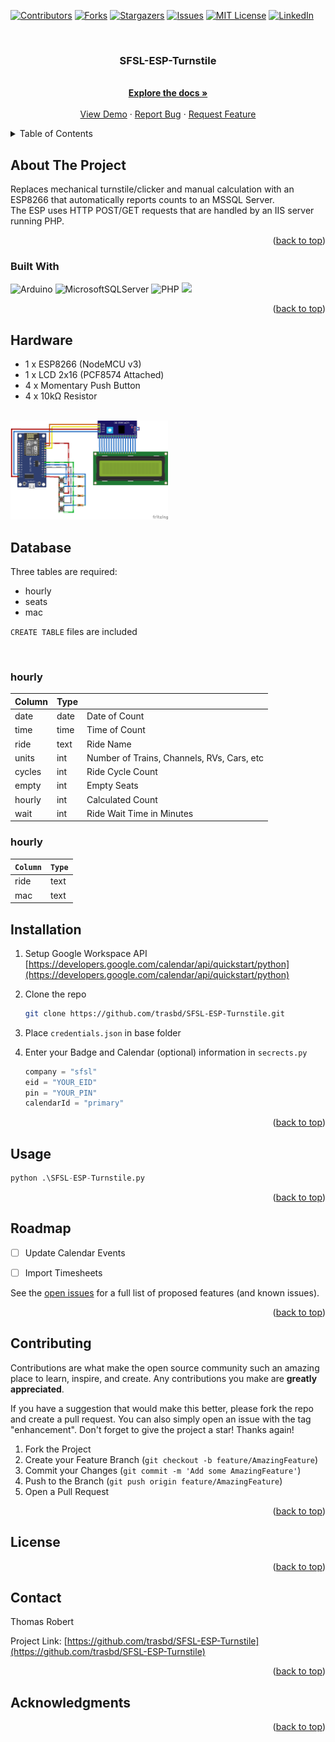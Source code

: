 <!-- Improved compatibility of back to top link: See: https://github.com/othneildrew/Best-README-Template/pull/73 -->
<a name="readme-top"></a>
<!--
*** Thanks for checking out the Best-README-Template. If you have a suggestion
*** that would make this better, please fork the repo and create a pull request
*** or simply open an issue with the tag "enhancement".
*** Don't forget to give the project a star!
*** Thanks again! Now go create something AMAZING! :D
-->



<!-- PROJECT SHIELDS -->
<!--
*** I'm using markdown "reference style" links for readability.
*** Reference links are enclosed in brackets [ ] instead of parentheses ( ).
*** See the bottom of this document for the declaration of the reference variables
*** for contributors-url, forks-url, etc. This is an optional, concise syntax you may use.
*** https://www.markdownguide.org/basic-syntax/#reference-style-links
-->
[![Contributors][contributors-shield]][contributors-url]
[![Forks][forks-shield]][forks-url]
[![Stargazers][stars-shield]][stars-url]
[![Issues][issues-shield]][issues-url]
[![MIT License][license-shield]][license-url]
[![LinkedIn][linkedin-shield]][linkedin-url]



<!-- PROJECT LOGO -->
<!-- <br />
<div align="center">
  <a href="https://github.com/trasbd/SFSL-ESP-Turnstile">
    <img src="images/logo.png" alt="Logo" width="80" height="80">
  </a> -->
<br>
<h3 align="center">SFSL-ESP-Turnstile</h3>
  <p align="center">
    <br />
    <a href="https://github.com/trasbd/SFSL-ESP-Turnstile"><strong>Explore the docs »</strong></a>
    <br />
    <br />
    <a href="https://github.com/trasbd/SFSL-ESP-Turnstile">View Demo</a>
    ·
    <a href="https://github.com/trasbd/SFSL-ESP-Turnstile/issues">Report Bug</a>
    ·
    <a href="https://github.com/trasbd/SFSL-ESP-Turnstile/issues">Request Feature</a>
  </p>
</div>



<!-- TABLE OF CONTENTS -->
<details>
  <summary>Table of Contents</summary>
  <ol>
    <li>
      <a href="#about-the-project">About The Project</a>
      <ul>
        <li><a href="#built-with">Built With</a></li>
      </ul>
    </li>
    <li><a href="#hardware">Hardware</a></li>
        <li><a href="#database">Database</a></li>
        <li><a href="#web">Web Files</a></li>
    <li><a href="#usage">Usage</a></li>
    <li><a href="#roadmap">Roadmap</a></li>
    <li><a href="#contributing">Contributing</a></li>
    <li><a href="#license">License</a></li>
    <li><a href="#contact">Contact</a></li>
    <li><a href="#acknowledgments">Acknowledgments</a></li>
  </ol>
</details>



<!-- ABOUT THE PROJECT -->
## About The Project

<P>Replaces mechanical turnstile/clicker and manual calculation with an ESP8266 that automatically reports counts to an MSSQL Server. 
<br>The ESP uses HTTP POST/GET requests that are handled by an IIS server running PHP.</p>

<!--
<br><img style="max-width: 50%; height: auto; " src="googlecal.png"> -->

<p align="right">(<a href="#readme-top">back to top</a>)</p>



### Built With

![Arduino](https://img.shields.io/badge/-Arduino-00979D?style=for-the-badge&logo=Arduino&logoColor=white)
![MicrosoftSQLServer](https://img.shields.io/badge/Microsoft%20SQL%20Server-CC2927?style=for-the-badge&logo=microsoft%20sql%20server&logoColor=white)
![PHP](https://img.shields.io/badge/php-%23777BB4.svg?style=for-the-badge&logo=php&logoColor=white)
<img src="https://img.shields.io/badge/HTML-239120?style=for-the-badge&logo=html5&logoColor=white" />

<p align="right">(<a href="#readme-top">back to top</a>)</p>



<!-- GETTING STARTED -->
## Hardware

* 1 x ESP8266 (NodeMCU v3)
* 1 x LCD 2x16 (PCF8574 Attached)
* 4 x Momentary Push Button
* 4 x 10kΩ Resistor

<br><img style="max-width: 50%; height: auto; " src="Hardware/Turnstile_bb.png">

## Database

Three tables are required:
* hourly
* seats
* mac

```CREATE TABLE``` files are included

<br>

### hourly

| Column      | Type             | |
| ----------- | --------------------- | - |
| date | date | Date of Count |
| time | time | Time of Count |
| ride | text | Ride Name |
| units | int | Number of Trains, Channels, RVs, Cars, etc |
| cycles | int | Ride Cycle Count |
| empty | int | Empty Seats |
| hourly | int | Calculated Count |
| wait | int | Ride Wait Time in Minutes |

### hourly

| `Column`      | `Type`             |
| ----------- | --------------------- |
| ride | text |
| mac | text |


## Installation

1. Setup Google Workspace API [https://developers.google.com/calendar/api/quickstart/python](https://developers.google.com/calendar/api/quickstart/python)
2. Clone the repo
   ```sh
   git clone https://github.com/trasbd/SFSL-ESP-Turnstile.git
   ```
3. Place ```credentials.json``` in base folder

4. Enter your Badge and Calendar (optional) information in `secrects.py`
   ```python
   company = "sfsl"
   eid = "YOUR_EID"
   pin = "YOUR_PIN"
   calendarId = "primary"
   ```

<p align="right">(<a href="#readme-top">back to top</a>)</p>



<!-- USAGE EXAMPLES -->
## Usage

   ```python
   python .\SFSL-ESP-Turnstile.py
   ```

<p align="right">(<a href="#readme-top">back to top</a>)</p>



<!-- ROADMAP -->
## Roadmap

- [ ] Update Calendar Events
- [ ] Import Timesheets


See the [open issues](https://github.com/trasbd/SFSL-ESP-Turnstile/issues) for a full list of proposed features (and known issues).

<p align="right">(<a href="#readme-top">back to top</a>)</p>



<!-- CONTRIBUTING -->
## Contributing

Contributions are what make the open source community such an amazing place to learn, inspire, and create. Any contributions you make are **greatly appreciated**.

If you have a suggestion that would make this better, please fork the repo and create a pull request. You can also simply open an issue with the tag "enhancement".
Don't forget to give the project a star! Thanks again!

1. Fork the Project
2. Create your Feature Branch (`git checkout -b feature/AmazingFeature`)
3. Commit your Changes (`git commit -m 'Add some AmazingFeature'`)
4. Push to the Branch (`git push origin feature/AmazingFeature`)
5. Open a Pull Request

<p align="right">(<a href="#readme-top">back to top</a>)</p>



<!-- LICENSE -->
## License

<p align="right">(<a href="#readme-top">back to top</a>)</p>



<!-- CONTACT -->
## Contact

Thomas Robert

Project Link: [https://github.com/trasbd/SFSL-ESP-Turnstile](https://github.com/trasbd/SFSL-ESP-Turnstile)

<p align="right">(<a href="#readme-top">back to top</a>)</p>



<!-- ACKNOWLEDGMENTS -->
## Acknowledgments

<p align="right">(<a href="#readme-top">back to top</a>)</p>



<!-- MARKDOWN LINKS & IMAGES -->
<!-- https://www.markdownguide.org/basic-syntax/#reference-style-links -->
[contributors-shield]: https://img.shields.io/github/contributors/trasbd/SFSL-ESP-Turnstile.svg?style=for-the-badge
[contributors-url]: https://github.com/trasbd/SFSL-ESP-Turnstile/graphs/contributors
[forks-shield]: https://img.shields.io/github/forks/trasbd/SFSL-ESP-Turnstile.svg?style=for-the-badge
[forks-url]: https://github.com/trasbd/SFSL-ESP-Turnstile/network/members
[stars-shield]: https://img.shields.io/github/stars/trasbd/SFSL-ESP-Turnstile.svg?style=for-the-badge
[stars-url]: https://github.com/trasbd/SFSL-ESP-Turnstile/stargazers
[issues-shield]: https://img.shields.io/github/issues/trasbd/SFSL-ESP-Turnstile.svg?style=for-the-badge
[issues-url]: https://github.com/trasbd/SFSL-ESP-Turnstile/issues
[license-shield]: https://img.shields.io/github/license/trasbd/SFSL-ESP-Turnstile.svg?style=for-the-badge
[license-url]: https://github.com/trasbd/SFSL-ESP-Turnstile/blob/master/LICENSE.txt
[linkedin-shield]: https://img.shields.io/badge/-LinkedIn-black.svg?style=for-the-badge&logo=linkedin&colorB=555
[linkedin-url]: https://linkedin.com/in/thomas-robert-142b02b2
[product-screenshot]: images/screenshot.png